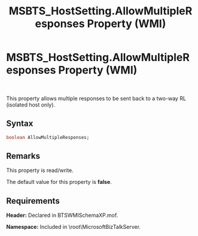 ﻿---
title: MSBTS_HostSetting.AllowMultipleResponses Property (WMI)
TOCTitle: MSBTS_HostSetting.AllowMultipleResponses Property (WMI)
ms:assetid: 36b76462-1149-444e-be0e-0b67ea357367
ms:mtpsurl: https://msdn.microsoft.com/library/Gg678626(v=BTS.80)
ms:contentKeyID: 51527285
ms.date: 08/30/2017
mtps_version: v=BTS.80
dev_langs:
- vb
---

# MSBTS\_HostSetting.AllowMultipleResponses Property (WMI)

 

This property allows multiple responses to be sent back to a two-way RL (isolated host only).

## Syntax

``` vb
boolean AllowMultipleResponses;  
```

## Remarks

This property is read/write.

The default value for this property is **false**.

## Requirements

**Header:** Declared in BTSWMISchemaXP.mof.

**Namespace:** Included in \\root\\MicrosoftBizTalkServer.

